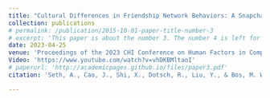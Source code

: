 ```yaml
---
title: "Cultural Differences in Friendship Network Behaviors: A Snapchat Case Study"
collection: publications
# permalink: /publication/2015-10-01-paper-title-number-3
# excerpt: 'This paper is about the number 3. The number 4 is left for future work.'
date: 2023-04-25
venue: 'Proceedings of the 2023 CHI Conference on Human Factors in Computing Systems'
Video: 'https://www.youtube.com/watch?v=vhDKBMltaoI'
# paperurl: 'http://academicpages.github.io/files/paper3.pdf'
citation: 'Seth, A., Cao, J., Shi, X., Dotsch, R., Liu, Y., & Bos, M. W. (2023, April). Cultural Differences in Friendship Network Behaviors: A Snapchat Case Study. In Proceedings of the 2023 CHI Conference on Human Factors in Computing Systems (pp. 1-14).'

---
```

<!-- This paper is about the number 3. The number 4 is left for future work.[Download paper here](http://academicpages.github.io/files/paper3.pdf)
Recommended citation: Your Name, You. (2015). "Paper Title Number 3." <i>Journal 1</i>. 1(3). [Video] (https://www.youtube.com/watch?v=vhDKBMltaoI)